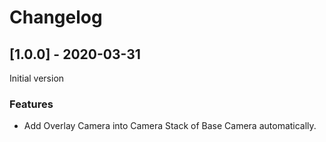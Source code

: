 # Changelog

## [1.0.0] - 2020-03-31

Initial version

### Features

* Add Overlay Camera into Camera Stack of Base Camera automatically. 

